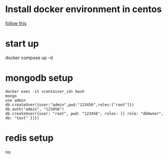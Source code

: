 # Install docker environment in centos

[follow this](https://docs.docker.com/engine/install/centos/#set-up-the-repository)

# start up

docker compose up -d

# mongodb setup

```shell
docker exec -it <container_id> bash
mongo
use admin
db.createUser({user:"admin",pwd:"123456",roles:["root"]})
db.auth("admin", "123456")
db.createUser({user: "root", pwd: "123456", roles: [{ role: "dbOwner", db: "test" }]})
```

# redis setup

no
